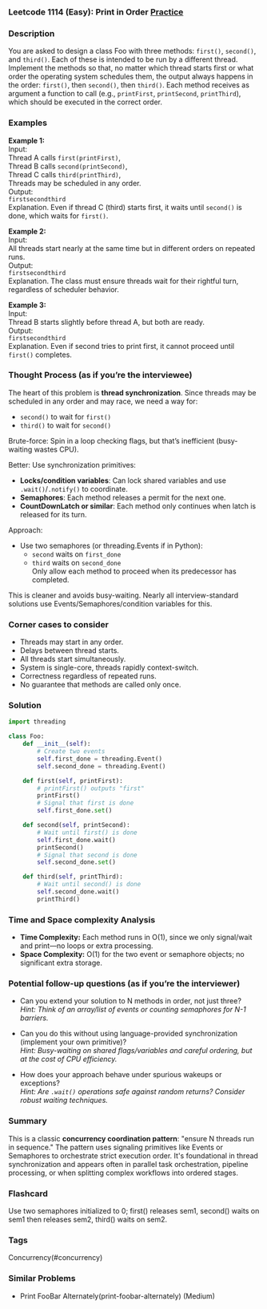 ### Leetcode 1114 (Easy): Print in Order [Practice](https://leetcode.com/problems/print-in-order)

### Description  
You are asked to design a class Foo with three methods: `first()`, `second()`, and `third()`. Each of these is intended to be run by a different thread. Implement the methods so that, no matter which thread starts first or what order the operating system schedules them, the output always happens in the order: `first()`, then `second()`, then `third()`. Each method receives as argument a function to call (e.g., `printFirst`, `printSecond`, `printThird`), which should be executed in the correct order.

### Examples  

**Example 1:**  
Input:  
Thread A calls `first(printFirst)`,  
Thread B calls `second(printSecond)`,  
Thread C calls `third(printThird)`,  
Threads may be scheduled in any order.  
Output:  
`firstsecondthird`  
Explanation. Even if thread C (third) starts first, it waits until `second()` is done, which waits for `first()`.

**Example 2:**  
Input:  
All threads start nearly at the same time but in different orders on repeated runs.  
Output:  
`firstsecondthird`  
Explanation. The class must ensure threads wait for their rightful turn, regardless of scheduler behavior.

**Example 3:**  
Input:  
Thread B starts slightly before thread A, but both are ready.  
Output:  
`firstsecondthird`  
Explanation. Even if second tries to print first, it cannot proceed until `first()` completes.

### Thought Process (as if you’re the interviewee)  
The heart of this problem is **thread synchronization**. Since threads may be scheduled in any order and may race, we need a way for:
- `second()` to wait for `first()`
- `third()` to wait for `second()`

Brute-force: Spin in a loop checking flags, but that’s inefficient (busy-waiting wastes CPU).

Better: Use synchronization primitives:
- **Locks/condition variables**: Can lock shared variables and use `.wait()`/`.notify()` to coordinate.
- **Semaphores**: Each method releases a permit for the next one.
- **CountDownLatch or similar**: Each method only continues when latch is released for its turn.

Approach:
- Use two semaphores (or threading.Events if in Python):  
  - `second` waits on `first_done`  
  - `third` waits on `second_done`  
  Only allow each method to proceed when its predecessor has completed.

This is cleaner and avoids busy-waiting. Nearly all interview-standard solutions use Events/Semaphores/condition variables for this.

### Corner cases to consider  
- Threads may start in any order.
- Delays between thread starts.
- All threads start simultaneously.
- System is single-core, threads rapidly context-switch.
- Correctness regardless of repeated runs.
- No guarantee that methods are called only once.

### Solution

```python
import threading

class Foo:
    def __init__(self):
        # Create two events
        self.first_done = threading.Event()
        self.second_done = threading.Event()

    def first(self, printFirst):
        # printFirst() outputs "first"
        printFirst()
        # Signal that first is done
        self.first_done.set()

    def second(self, printSecond):
        # Wait until first() is done
        self.first_done.wait()
        printSecond()
        # Signal that second is done
        self.second_done.set()

    def third(self, printThird):
        # Wait until second() is done
        self.second_done.wait()
        printThird()
```

### Time and Space complexity Analysis  

- **Time Complexity:** Each method runs in O(1), since we only signal/wait and print—no loops or extra processing.
- **Space Complexity:** O(1) for the two event or semaphore objects; no significant extra storage.

### Potential follow-up questions (as if you’re the interviewer)  

- Can you extend your solution to N methods in order, not just three?  
  *Hint: Think of an array/list of events or counting semaphores for N-1 barriers.*

- Can you do this without using language-provided synchronization (implement your own primitive)?  
  *Hint: Busy-waiting on shared flags/variables and careful ordering, but at the cost of CPU efficiency.*

- How does your approach behave under spurious wakeups or exceptions?  
  *Hint: Are `.wait()` operations safe against random returns? Consider robust waiting techniques.*

### Summary
This is a classic **concurrency coordination pattern**: "ensure N threads run in sequence." The pattern uses signaling primitives like Events or Semaphores to orchestrate strict execution order. It's foundational in thread synchronization and appears often in parallel task orchestration, pipeline processing, or when splitting complex workflows into ordered stages.


### Flashcard
Use two semaphores initialized to 0; first() releases sem1, second() waits on sem1 then releases sem2, third() waits on sem2.

### Tags
Concurrency(#concurrency)

### Similar Problems
- Print FooBar Alternately(print-foobar-alternately) (Medium)